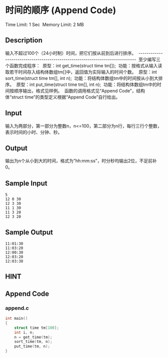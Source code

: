 # 时间的顺序 (Append Code)
Time Limit: 1 Sec  Memory Limit: 2 MB


## Description
输入不超过100个（24小时制）时间，把它们按从前到后进行排序。
 -----------------------------------------------------------------------------
 至少编写三个函数完成程序：
 原型：int get_time(struct time tm[]);
 功能：按格式从输入读取若干时间存入结构体数组tm[]中，返回值为实际输入的时间个数。
 原型：int sort_time(struct time tm[], int n);
 功能：将结构体数组tm中的时间按从小到大排序。
 原型：int put_time(struct time tm[], int n);
 功能：将结构体数组tm中的时间按顺序输出，格式见样例。
 函数的调用格式见“Append Code”，结构体“struct time”的类型定义根据“Append Code”自行给出。


## Input
输入为两部分，第一部分为整数n，n<=100，第二部分为n行，每行三行个整数，表示时间的小时、分钟、秒。



## Output
输出为n个从小到大的时间，格式为”hh:mm:ss”，时分秒均输出2位，不足前补0。


## Sample Input
```
5
12 0 30
12 3 30
11 1 30
11 3 20
12 3 20

```
## Sample Output
```
11:01:30
11:03:20
12:00:30
12:03:20
12:03:30

```

## HINT


## Append Code
### append.c
```c
int main()
{
    struct time tm[100];
    int i, n;
    n = get_time(tm);
    sort_time(tm, n);
    put_time(tm, n);
}

```
